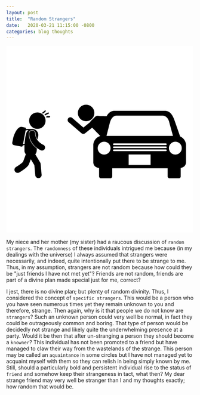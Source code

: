 ```yaml
---
layout: post
title:  "Random Strangers"
date:   2020-03-21 11:15:00 -0800
categories: blog thoughts
---
```

![](/assets/stranger.png)


My niece and her mother (my sister) had a raucous discussion of `random strangers`.  The `randomness` of these individuals intrigued me because (in my dealings with the universe) I always assumed that strangers were necessarily, and indeed, quite intentionally put there to be strange to me.  Thus, in my assumption, strangers are not random because how could they be "just friends I have not met yet"?  Friends are not random, friends are part of a divine plan made special just for me, correct?  

I jest, there is no divine plan; but plenty of random divinity. Thus, I considered the concept of `specific strangers`. This would be a person who you have seen numerous times yet they remain unknown to you and therefore, strange.  Then again, why is it that people we do not know are `strangers`? Such an unknown person could very well be normal, in fact they could be outrageously common and boring.  That type of person would be decidedly not strange and likely quite the underwhelming presence at a party. Would it be then that after un-stranging a person they should become a `knowner`? This individual has not been promoted to a friend but have managed to claw their way from the wastelands of the strange. This person may be called an `aquaintance` in some circles but I have not managed yet to acquaint myself with them so they can relish in being simply known by me. Still, should a particularly bold and persistent individual rise to the status of `friend` and somehow keep their strangeness in tact, what then? My dear strange friend may very well be stranger than I and my thoughts exactly; how random that would be.

